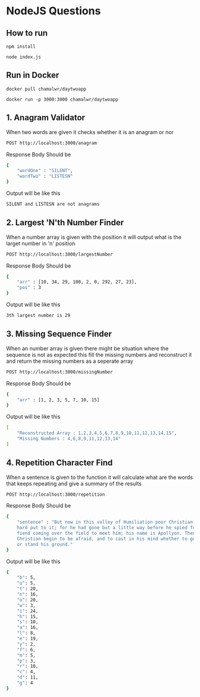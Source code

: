 # NodeJS Questions

## How to run

```
npm install

node index.js
```

## Run in Docker 

```
docker pull chamalwr/daytwoapp

docker run -p 3000:3000 chamalwr/daytwoapp

```
## 1. Anagram Validator

When two words are given it checks whether it is an anagram or nor

```sh
POST http://localhost:3000/anagram
```

Response Body Should be

```sh
{
    "wordOne" : "SILENT",
    "wordTwo" : "LISTESN"
}
```
Output will be like this

```sh
SILENT and LISTESN are not anagrams
```

## 2. Largest 'N'th Number Finder

When a number array is given with the position it will output what is the larget number in 'n' position

```sh
POST http://localhost:3000/largestNumber
```

Response Body Should be

```sh
{
    "arr" : [10, 34, 29, 100, 2, 0, 292, 27, 23],
    "pos" : 3
}
```

Output will be like this

```sh
3th largest number is 29
```

## 3. Missing Sequence Finder

When an number array is given there might be situation where the sequence is not as expected this fill the missing numbers and reconstruct it and return the missing numbers as a seperate array

```sh
POST http://localhost:3000/missingNumber
```

Response Body Should be

```sh
{
    "arr" : [1, 2, 3, 5, 7, 10, 15]
}
```

Output will be like this

```sh
[
    "Reconstructed Array : 1,2,3,4,5,6,7,8,9,10,11,12,13,14,15",
    "Missing Numbers : 4,6,8,9,11,12,13,14"
]
```

## 4. Repetition Character Find

When a sentence is given to the function it will calculate what are the words that keeps repeating and give a summary of the results

```sh
POST http://localhost:3000/repetition
```

Response Body Should be

```sh
{
    "sentence" : "But now in this valley of Humiliation poor Christian was
    hard put to it; for he had gone but a little way before he spied foul 
    fiend coming over the field to meet him; his name is Apollyon. Then did 
    Christian begin to be afraid, and to cast in his mind whether to go back
    or stand his ground."
}
```

Output will be like this
```sh
{
    "b": 5,
    "u": 5,
    "t": 20,
    "n": 16,
    "o": 20,
    "w": 3,
    "i": 24,
    "h": 15,
    "s": 10,
    "a": 16,
    "l": 8,
    "e": 19,
    "y": 2,
    "f": 6,
    "m": 5,
    "p": 3,
    "r": 10,
    "c": 4,
    "d": 11,
    "g": 4
}
```


